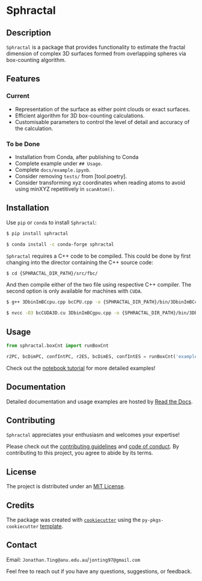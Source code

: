 # Sphractal

## Description

`Sphractal` is a package that provides functionality to estimate the fractal dimension of complex 3D surfaces formed 
from overlapping spheres via box-counting algorithm. 

## Features

### Current
* Representation of the surface as either point clouds or exact surfaces.
* Efficient algorithm for 3D box-counting calculations.
* Customisable parameters to control the level of detail and accuracy of the calculation.

### To be Done
* Installation from Conda, after publishing to Conda
* Complete example under `## Usage`.
* Complete `docs/example.ipynb`.
* Consider removing `tests/` from [tool.poetry].
* Consider transforming xyz coordinates when reading atoms to avoid using minXYZ repetitively in `scanAtom()`.

## Installation

Use `pip` or `conda` to install `Sphractal`:
```bash
$ pip install sphractal
```
```bash
$ conda install -c conda-forge sphractal
```

`Sphractal` requires a C++ code to be compiled. This could be done by first changing into the director containing the 
C++ source code: 
```bash
$ cd {SPHRACTAL_DIR_PATH}/src/fbc/
```

And then compile either of the two file using respective C++ compiler. 
The second option is only available for machines with `CUDA`.
```bash
$ g++ 3DbinImBCcpu.cpp bcCPU.cpp -o {SPHRACTAL_DIR_PATH}/bin/3DbinImBCcpu.exe
```
```bash
$ nvcc -O3 bcCUDA3D.cu 3DbinImBCgpu.cpp -o {SPHRACTAL_DIR_PATH}/bin/3DbinImBCgpu.exe
```

## Usage

```python
from sphractal.boxCnt import runBoxCnt

r2PC, bcDimPC, confIntPC, r2ES, bcDimES, confIntES = runBoxCnt('example.xyz')
```

Check out the [notebook tutorial](example.ipynb) for more detailed examples!

## Documentation

Detailed documentation and usage examples are hosted by [Read the Docs](https://sphractal.readthedocs.io/en/latest/).

## Contributing

`Sphractal` appreciates your enthusiasm and welcomes your expertise! 

Please check out the [contributing guidelines](https://github.com/Jon-Ting/sphractal/blob/main/CONTRIBUTING.md) and [code of conduct](https://github.com/Jon-Ting/sphractal/blob/main/CONDUCT.md). 
By contributing to this project, you agree to abide by its terms.

## License

The project is distributed under an [MIT License](https://github.com/Jon-Ting/sphractal/blob/main/LICENSE).

## Credits

The package was created with [`cookiecutter`](https://cookiecutter.readthedocs.io/en/latest/) using the 
`py-pkgs-cookiecutter` [template](https://github.com/py-pkgs/py-pkgs-cookiecutter).

## Contact

Email: `Jonathan.Ting@anu.edu.au`/`jonting97@gmail.com`

Feel free to reach out if you have any questions, suggestions, or feedback.
